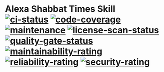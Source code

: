 # Alexa Shabbat Times Skill</br>[![ci-status]][1] [![code-coverage]][2] [![maintenance]][0] [![license-scan-status]][3]</br>[![quality-gate-status]][2] [![maintainability-rating]][2] [![reliability-rating]][2] [![security-rating]][2]

<!-- Real Links -->
[0]: https://github.com/TomerFi/alexa-skill-shabbat-times
[1]: https://github.com/TomerFi/alexa-skill-shabbat-times/actions
[2]: https://sonarcloud.io/dashboard?id=info.tomfi%3Aalexa-skill-shabbat-times
[3]: https://app.fossa.io/projects/git%2Bgithub.com%2FTomerFi%2Falexa-skill-shabbat-times
<!-- Badges Links -->
[ci-status]: https://github.com/TomerFi/alexa-skill-shabbat-times/workflows/Build/badge.svg
[code-coverage]: https://sonarcloud.io/api/project_badges/measure?project=info.tomfi%3Aalexa-skill-shabbat-times&metric=coverage
[license-scan-status]: https://app.fossa.io/api/projects/git%2Bgithub.com%2FTomerFi%2Falexa-skill-shabbat-times.svg?type=shield
[maintainability-rating]: https://sonarcloud.io/api/project_badges/measure?project=info.tomfi%3Aalexa-skill-shabbat-times&metric=sqale_rating
[maintenance]: https://img.shields.io/badge/Maintained%3F-yes-green.svg
[reliability-rating]: https://sonarcloud.io/api/project_badges/measure?project=info.tomfi%3Aalexa-skill-shabbat-times&metric=reliability_rating
[security-rating]: https://sonarcloud.io/api/project_badges/measure?project=info.tomfi%3Aalexa-skill-shabbat-times&metric=security_rating
[quality-gate-status]: https://sonarcloud.io/api/project_badges/measure?project=info.tomfi%3Aalexa-skill-shabbat-times&metric=alert_status
